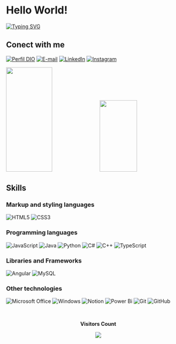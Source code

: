 # Hello World!

<!--
**Nathy10Carvalh0/Nathy10Carvalh0** is a ✨ _special_ ✨ repository because its `README.md` (this file) appears on your GitHub profile.

Here are some ideas to get you started:

- 🔭 I’m currently working on ...
- 🌱 I’m currently learning ...
- 👯 I’m looking to collaborate on ...
- 🤔 I’m looking for help with ...
- 💬 Ask me about ...
- 📫 How to reach me: ...
- 😄 Pronouns: ...
- ⚡ Fun fact: ...
-->


[![Typing SVG](https://readme-typing-svg.herokuapp.com/?color=ff91a4&size=35&center=true&vCenter=true&width=1000&lines=HELLO,+My+name+is+Nathalia+Carvalho;I'm+21+years+old;I'm+from+Brazil;I+Graduated+systems+Development;Be+Welcome!+:%29)](https://git.io/typing-svg)
 
## Conect with me
[![Perfil DIO](https://img.shields.io/badge/-Meu%20Perfil%20na%20DIO-ff91a4?style=for-the-badge)](https://www.dio.me/users/nathy10carvalho)
[![E-mail](https://img.shields.io/badge/-Email-000?style=for-the-badge&logo=gmail&logoColor=ff91a4)](mailto:nathy10carvalho@gmail.com)
[![LinkedIn](https://img.shields.io/badge/-LinkedIn-000?style=for-the-badge&logo=linkedin&logoColor=ff91a4)](https://www.linkedin.com/in/nathalia-carvalho-de-araujo-3822541b9/)
[![Instagram](https://img.shields.io/badge/Instagram-000?style=for-the-badge&logo=instagram&logoColor=ff91a4)](https://www.instagram.com/Nathy10Carvalh0/)


<div align>  
<img width="50%" height="285px" src="https://github-readme-stats-git-masterrstaa-rickstaa.vercel.app/api/top-langs/?username=Nathy10carvalh0&theme=transparent&bg_color=000&border_color=ff91a4&show_icons=true&icon_color=ff91a4&title_color=ff91a4&text_color=F5DADF" />
 
 <img width="45%" height="195px"  src="https://github-readme-stats.vercel.app/api?username=Nathy10carvalh0&theme=transparent&bg_color=000&border_color=ff91a4&show_icons=true&icon_color=ff91a4&title_color=ff91a4&text_color=F5DADF" />
  
</div>


<!-- fonte para os bagdes: https://dev.to/envoy_/150-badges-for-github-pnk#social -->

  ## Skills  
### Markup and styling languages
![HTML5](https://img.shields.io/badge/HTML5-000?style=for-the-badge&logo=html5&logoColor=ff91a4)
![CSS3](https://img.shields.io/badge/CSS3-000?style=for-the-badge&logo=css3&logoColor=ff91a4)
### Programming languages
![JavaScript](https://img.shields.io/badge/JavaScript-000?style=for-the-badge&logo=javascript&logoColor=ff91a4)
![Java](https://img.shields.io/badge/java-000.svg?style=for-the-badge&logo=openjdk&logoColor=ff91a4)
![Python](https://img.shields.io/badge/Python-000?style=for-the-badge&logo=python&logoColor=ff91a4)
![C#](https://img.shields.io/badge/C%23-000?style=for-the-badge&logo=c-sharp&logoColor=ff91a4)
![C++](https://img.shields.io/badge/c++-000.svg?style=for-the-badge&logo=c%2B%2B&logoColor=ff91a4)
![TypeScript](https://img.shields.io/badge/TypeScript-000?style=for-the-badge&logo=typescript&logoColor=ff91a4)
### Libraries and Frameworks
![Angular](https://img.shields.io/badge/Angular-000?style=for-the-badge&logo=angular&logoColor=ff91a4)
![MySQL](https://img.shields.io/badge/mysql-000.svg?style=for-the-badge&logo=mysql&logoColor=ff91a4)

### Other technologies
![Microsoft Office](https://img.shields.io/badge/Microsoft_Office-000?style=for-the-badge&logo=microsoft-office&logoColor=ff91a4)
![Windows](https://img.shields.io/badge/Windows-000?style=for-the-badge&logo=windows&logoColor=ff91a4)
![Notion](https://img.shields.io/badge/Notion-000.svg?style=for-the-badge&logo=notion&logoColor=ff91a4)
![Power Bi](https://img.shields.io/badge/power_bi-000?style=for-the-badge&logo=powerbi&logoColor=ff91a4)
![Git](https://img.shields.io/badge/git-000.svg?style=for-the-badge&logo=git&logoColor=ff91a4)
![GitHub](https://img.shields.io/badge/github-000.svg?style=for-the-badge&logo=github&logoColor=ff91a4)    


<div align="center">

<br><p align="centre"><b>Visitors Count</b></p>  
<p align="center"><img align="center" src="https://profile-counter.glitch.me/{Nathy10Carvalh0}/count.svg"/></p> 
<br>
</div>


